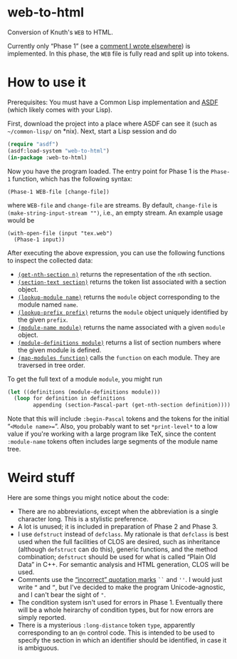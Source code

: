 # web-to-html
Conversion of Knuth's `WEB` to HTML.

Currently only &ldquo;Phase 1&rdquo; (see a [comment I wrote elsewhere](https://github.com/shreevatsa/webWEB/discussions/1#discussioncomment-856044)) is implemented. In this phase, the `WEB` file is fully read and split up into tokens.

# How to use it

Prerequisites: You must have a Common Lisp implementation and [ASDF](https://common-lisp.net/project/asdf/) (which likely comes with your Lisp).

First, download the project into a place where ASDF can see it (such as `~/common-lisp/` on \*nix). Next, start a Lisp session and do

```lisp
(require "asdf")
(asdf:load-system "web-to-html")
(in-package :web-to-html)
```

Now you have the program loaded. The entry point for Phase 1 is the `Phase-1` function, which has the following syntax:

```
(Phase-1 WEB-file [change-file])
```

where `WEB-file` and `change-file` are streams. By default, `change-file` is `(make-string-input-stream "")`, i.e., an empty stream. An example usage would be

```
(with-open-file (input "tex.web")
  (Phase-1 input))
```

After executing the above expression, you can use the following functions to inspect the collected data:

- [`(get-nth-section n)`](https://github.com/texdraft/web-to-html/blob/main/common.lisp#L279) returns the representation of the `n`th section.
- [`(section-text section)`](https://github.com/texdraft/web-to-html/blob/main/common.lisp#L16) returns the token list associated with a section object.
- [`(lookup-module name)`](https://github.com/texdraft/web-to-html/blob/main/common.lisp#L206) returns the `module` object corresponding to the module named `name`.
- [`(lookup-prefix prefix)`](https://github.com/texdraft/web-to-html/blob/main/common.lisp#L238) returns the `module` object uniquely identified by the given `prefix`.
- [`(module-name module)`](https://github.com/texdraft/web-to-html/blob/main/common.lisp#L8) returns the name associated with a given `module` object.
- [`(module-definitions module)`](https://github.com/texdraft/web-to-html/blob/main/common.lisp#L8) returns a list of section numbers where the given module is defined.
- [`(map-modules function)`](https://github.com/texdraft/web-to-html/blob/main/common.lisp#L261) calls the `function` on each module. They are traversed in tree order.

To get the full text of a module `module`, you might run

```lisp
(let ((definitions (module-definitions module)))
  (loop for definition in definitions
        appending (section-Pascal-part (get-nth-section definition))))
```

Note that this will include `:begin-Pascal` tokens and the tokens for the initial “`<Module name>=`”. Also, you probably want to set `*print-level*` to a low value if you're working with a large program like TeX, since the content `:module-name` tokens often includes large segments of the module name tree.

# Weird stuff

Here are some things you might notice about the code:

- There are no abbreviations, except when the abbreviation is a single character long. This is a stylistic preference.
- A lot is unused; it is included in preparation of Phase 2 and Phase 3.
- I use `defstruct` instead of `defclass`. My rationale is that `defclass` is best used when the full facilities of CLOS are desired, such as inheritance (although `defstruct` can do this), generic functions, and the method combination; `defstruct` should be used for what is called &ldquo;Plain Old Data&rdquo; in C++. For semantic analysis and HTML generation, CLOS will be used.
- Comments use the [&ldquo;incorrect&rdquo; quotation marks](https://www.cl.cam.ac.uk/~mgk25/ucs/quotes.html) <code>&#x0060;&#x0060;</code> and `''`. I would just write `“` and `”`, but I've decided to make the program Unicode-agnostic, and I can't bear the sight of `"`.
- The condition system isn't used for errors in Phase 1. Eventually there will be a whole heirarchy of condition types, but for now errors are simply reported.
- There is a mysterious `:long-distance` token `type`, apparently corresponding to an `@n` control code. This is intended to be used to specify the section in which an identifier should be identified, in case it is ambiguous.
